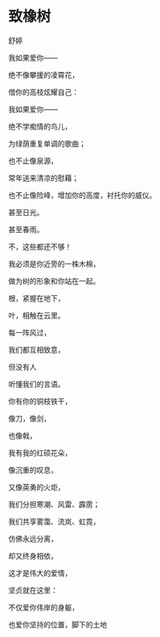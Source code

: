 # 致橡树

舒婷

我如果爱你——

绝不像攀援的凌霄花，

借你的高枝炫耀自己：

我如果爱你——

绝不学痴情的鸟儿，

为绿荫重复单调的歌曲；

也不止像泉源，

常年送来清凉的慰藉；

也不止像险峰，增加你的高度，衬托你的威仪。

甚至日光。

甚至春雨。

不，这些都还不够！

我必须是你近旁的一株木棉，

做为树的形象和你站在一起。

根，紧握在地下，

叶，相触在云里。

每一阵风过，

我们都互相致意，

但没有人

听懂我们的言语。

你有你的铜枝铁干，

像刀，像剑，

也像戟，

我有我的红硕花朵，

像沉重的叹息，

又像英勇的火炬，

我们分担寒潮、风雷、霹雳；

我们共享雾霭、流岚、虹霓，

仿佛永远分离，

却又终身相依，

这才是伟大的爱情，

坚贞就在这里：

不仅爱你伟岸的身躯，

也爱你坚持的位置，脚下的土地
